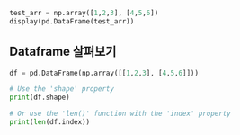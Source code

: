 ```python
test_arr = np.array([1,2,3], [4,5,6])
display(pd.DataFrame(test_arr))
```


## Dataframe 살펴보기
```python
df = pd.DataFrame(np.array([[1,2,3], [4,5,6]]))

# Use the 'shape' property
print(df.shape)

# Or use the 'len()' function with the 'index' property
print(len(df.index))
```